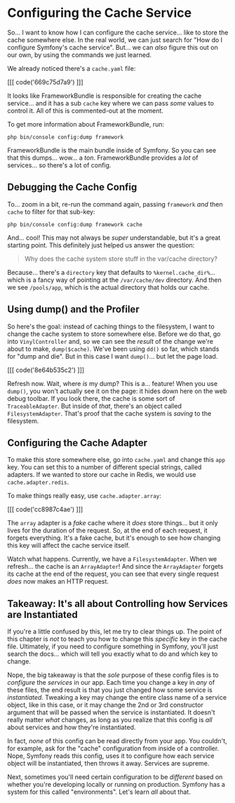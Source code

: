 # Configuring the Cache Service

So... I want to know how I can configure the cache service... like to store the
cache somewhere else. In the real world, we can just search for "How do I configure
Symfony's cache service". But... we can *also* figure this out on our own, by
using the commands we just learned.

We already noticed there's a `cache.yaml` file:

[[[ code('669c75d7a9') ]]]

It looks like FrameworkBundle is responsible for creating the cache service... 
and it has a sub `cache` key where we can pass *some* values to control it. 
All of this is commented-out at the moment.

To get more information about FrameworkBundle, run:

```terminal
php bin/console config:dump framework
```

FrameworkBundle is the main bundle inside of Symfony. So you can see that this
dumps... wow... a *ton*. FrameworkBundle provides a *lot* of services... so there's
a lot of config.

## Debugging the Cache Config

To... zoom in a bit, re-run the command again, passing `framework` *and* then
`cache` to filter for that sub-key:

```terminal-silent
php bin/console config:dump framework cache
```

And... cool! This may not always be *super* understandable, but it's a great starting
point. This definitely just helped us answer the question:

> Why does the cache system store stuff in the var/cache directory?

Because... there's a `directory` key that defaults to `%kernel.cache_dir%`... which
is a fancy way of pointing at the `/var/cache/dev` directory. And then we see
`/pools/app`, which is the actual directory that holds our cache.

## Using dump() and the Profiler

So here's the goal: instead of caching things to the filesystem, I want to change
the cache system to store somewhere else. Before we do that, go into
`VinylController` and, so we can see the *result* of the change we're about to make,
`dump($cache)`. We've been using `dd()` so far, which stands for "dump and die".
But in this case I want `dump()`... but let the page load.

[[[ code('8e64b535c2') ]]]

Refresh now. Wait, where *is* my dump? This is a... feature! When you use `dump()`,
you won't actually see it on the page: it hides down here on the web debug toolbar.
If you look there, the cache is some sort of `TraceableAdapter`. But inside of *that*,
there's an object called `FilesystemAdapter`. That's proof that the cache system
is *saving* to the filesystem.

## Configuring the Cache Adapter

To make this store somewhere else, go into `cache.yaml` and change this `app` key.
You can set this to a number of different special strings, called adapters. If we
wanted to store our cache in Redis, we would use `cache.adapter.redis`.

To make things really easy, use `cache.adapter.array`:

[[[ code('cc8987c4ae') ]]]

The `array` adapter is a *fake* cache where it *does* store things... but it only lives 
for the duration of the request. So, at the end of each request, it forgets 
everything. It's a fake cache, but it's enough to see how changing this key will affect 
the cache service itself.

Watch what happens. Currently, we have a `FilesystemAdapter`. When we refresh...
the cache is an `ArrayAdapter`! And since the `ArrayAdapter` forgets its cache at
the end of the request, you can see that every single request *does* now makes an
HTTP request.

## Takeaway: It's all about Controlling how Services are Instantiated

If you're a little confused by this, let me try to clear things up. The point of
this chapter is *not* to teach you how to change this *specific* key in the cache
file. Ultimately, if you need to configure something in Symfony, you'll just search
the docs... which will tell you exactly what to do and which key to change.

Nope, the big takeaway is that the *sole* purpose of these config files is to
*configure* the *services* in our app. Each time you change a key in *any*
of these files, the end result is that you just changed how some service is
*instantiated*. Tweaking a key may change the entire class name of a service object,
like in this case, or it may change the 2nd or 3rd constructor argument that
will be passed when the service is instantiated. It doesn't really matter
*what* changes, as long as you realize that this config is *all* about services
and how they're instantiated.

In fact, *none* of this config can be read directly from your app. You couldn't,
for example, ask for the "cache" configuration from inside of a controller. Nope,
Symfony reads this config, uses it to configure how each service object will be
instantiated, then throws it away. Services are supreme.

Next, sometimes you'll need certain configuration to be *different* based on whether
you're developing locally or running on production. Symfony has a system for
this called "environments". Let's learn *all* about that.
